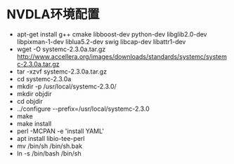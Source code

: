 # NVDLA环境配置

* apt-get install g++ cmake libboost-dev python-dev libglib2.0-dev libpixman-1-dev liblua5.2-dev swig libcap-dev libattr1-dev
* wget -O systemc-2.3.0a.tar.gz http://www.accellera.org/images/downloads/standards/systemc/systemc-2.3.0a.tar.gz
* tar -xzvf systemc-2.3.0a.tar.gz
* cd systemc-2.3.0a
* mkdir -p /usr/local/systemc-2.3.0/
* mkdir objdir
* cd objdir
* ../configure --prefix=/usr/local/systemc-2.3.0
* make
* make install
* perl -MCPAN -e 'install YAML'
* apt install libio-tee-perl
* mv /bin/sh /bin/sh.bak
* ln -s /bin/bash /bin/sh